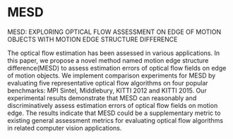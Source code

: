 # MESD
MESD: EXPLORING OPTICAL FLOW ASSESSMENT ON EDGE OF MOTION OBJECTS WITH MOTION EDGE STRUCTURE DIFFERENCE

The optical flow estimation has been assessed in various applications. In this paper, we propose a novel method named motion edge structure difference(MESD) to assess estimation errors of optical flow fields on edge of motion objects. We implement comparison experiments for MESD by evaluating five representative optical flow algorithms on four popular benchmarks: MPI Sintel, Middlebury, KITTI 2012 and KITTI 2015. Our experimental results demonstrate that MESD can reasonably and discriminatively assess estimation errors of optical flow fields on motion edge. The results indicate that MESD could be a supplementary metric to existing general assessment metrics for evaluating optical flow algorithms in related computer vision applications. 
